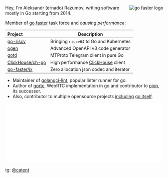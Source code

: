 <a href="https://github.com/go-faster"><img align="right" src="https://raw.githubusercontent.com/go-faster/.github/main/profile/logo_borderless.svg" height="65" alt="go faster logo"></a>

Hey, I'm Aleksandr (ernado) Razumov, writing software mostly in Go 
starting from 2014.

Member of [go faster](https://github.com/go-faster) task force and *causing performance*:

| Project                | Description                                      |
|:-----------------------|--------------------------------------------------|
| [go-riscv][go-riscv]   | Bringing `riscv64` to Go and Kubernetes          |
| [ogen][ogen]           | Advanced OpenAPI v3 code generator               |    
| [gotd][gotd]           | MTProto Telegram client in pure Go               |
| [ClickHouse/ch-go][ch] | High performance [ClickHouse][clickhouse] client |    
| [go-faster/jx][jx]     | Zero allocation json codec and iterator          |    

[jx]: https://github.com/go-faster/jx "go-faster/jx"
[ch]: https://github.com/ClickHouse/ch-go "ClickHouse/ch-go"
[tail]: https://github.com/go-faster/tail "go-faster/tail"
[ogen]: https://github.com/ogen-go/ogen "ogen-go/ogen"
[gotd]: https://github.com/gotd "gotd"
[go-riscv]: https://github.com/go-riscv "go-riscv"

[clickhouse]: https://clickhouse.com/ "ClickHouse, open-source, high performance columnar OLAP"

* Maintainer of [golangci-lint](https://github.com/golangci/golangci-lint), popular linter runner for go.
* Author of [gortc](http://github.com/gortc/), WebRTC implementation in go and contributor to [pion](https://github.com/pion), its successor.
* Also, contributor to multiple opensource projects [including](https://golang.org/issue/32441) [go itself](https://github.com/golang/go/issues/25009).

<img alt="metrics" src="github-metrics.svg">

tg: [@catent](https://t.me/catent)
